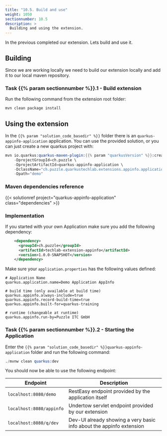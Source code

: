 ```yaml
---
title: "10.5. Build and use"
weight: 1050
sectionnumber: 10.5
description: >
  Building and using the extension.
---
```


In the previous completed our extension. Lets build and use it.


## Building

Since we are working locally we need to build our extension locally and add it to our local maven repository.


### Task {{% param sectionnumber %}}.1 - Build extension

Run the following command from the extension root folder:

```s
mvn clean package install
```


## Using the extension

In the `{{% param "solution_code_basedir" %}}` folder there is an `quarkus-appinfo-application` application. You can use the provided solution, or you can just create a new quarkus project with:
```s
mvn io.quarkus:quarkus-maven-plugin:{{% param "quarkusVersion" %}}:create \
    -DprojectGroupId=ch.puzzle \
    -DprojectArtifactId=quarkus-appinfo-application \
    -DclassName="ch.puzzle.quarkustechlab.extensions.appinfo.application.boundary.DemoResource" \
    -Dpath="demo"
```


### Maven dependencies reference

{{< solutionref project="quarkus-appinfo-application" class="dependencies" >}}


### Implementation

If you started with your own Application make sure you add the following dependency:
```xml
    <dependency>
      <groupId>ch.puzzle</groupId>
      <artifactId>techlab-extension-appinfo</artifactId>
      <version>1.0.0-SNAPSHOT</version>
    </dependency>
```

Make sure your `application.properties` has the following values defined:
```properties
# Application Name
quarkus.application.name=Demo Application AppInfo

# build time (only available at build time)
quarkus.appinfo.always-include=true
quarkus.appinfo.record-build-time=true
quarkus.appinfo.built-for=quarkus-training

# runtime (changeable at runtime)
quarkus.appinfo.run-by=Puzzle ITC GmbH
```


### Task {{% param sectionnumber %}}.2 - Starting the Application

Enter the `{{% param "solution_code_basedir" %}}quarkus-appinfo-application` folder and run the following command:

```s
./mvnw clean quarkus:dev
```

You should now be able to use the following endpoint:

Endpoint                  | Description
--------------------------|--------------------------------------------
`localhost:8080/demo`     | RestEasy endpoint provided by the application itself
`localhost:8080/appinfo`  | Undertow servlet endpoint provided by our extension
`localhost:8080/q/dev`    | Dev-UI already showing a very basic info about the appinfo extension
